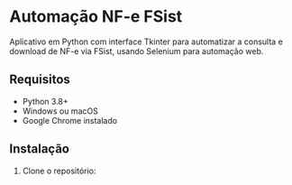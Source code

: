 # Automação NF-e FSist

Aplicativo em Python com interface Tkinter para automatizar a consulta e download de NF-e via FSist, usando Selenium para automação web.

## Requisitos

- Python 3.8+
- Windows ou macOS
- Google Chrome instalado

## Instalação

1. Clone o repositório:

